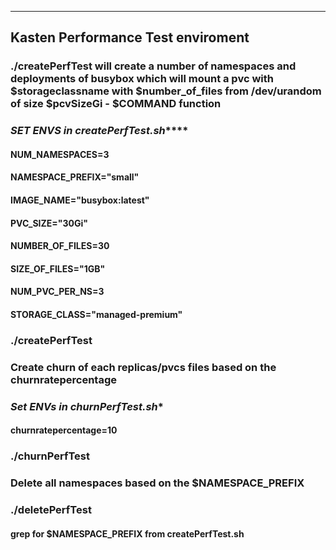 -------------------------------------------------------------------------------

## Kasten Performance Test enviroment 
### ./createPerfTest will create a number of namespaces and deployments of busybox which will mount a pvc with $storageclassname with $number_of_files from /dev/urandom of size $pcvSizeGi - $COMMAND function

### *****SET ENVS in createPerfTest.sh********* 

#### NUM_NAMESPACES=3
#### NAMESPACE_PREFIX="small"
#### IMAGE_NAME="busybox:latest"
#### PVC_SIZE="30Gi"
#### NUMBER_OF_FILES=30
#### SIZE_OF_FILES="1GB"
#### NUM_PVC_PER_NS=3
#### STORAGE_CLASS="managed-premium"

### ./createPerfTest 

### Create churn of each replicas/pvcs files based on the churnratepercentage
### *******Set ENVs in churnPerfTest.sh********
#### churnratepercentage=10

### ./churnPerfTest

### Delete all namespaces based on the $NAMESPACE_PREFIX
### ./deletePerfTest
#### grep for $NAMESPACE_PREFIX from createPerfTest.sh
